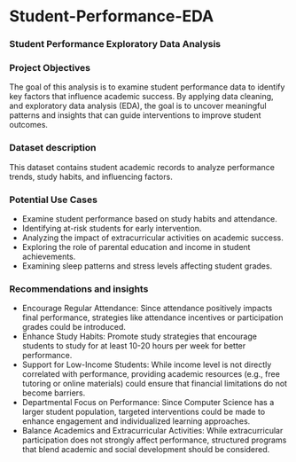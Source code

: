 # Student-Performance-EDA
### Student Performance Exploratory Data Analysis

### Project Objectives
The goal of this analysis is to examine student performance data to identify key factors that influence academic success. By applying data cleaning, and  exploratory data analysis (EDA), the goal is to uncover meaningful patterns and insights that can guide interventions to improve student outcomes.

### Dataset description
This dataset contains student academic records to analyze  performance trends, study habits, and influencing factors.

### Potential Use Cases
-	Examine  student performance based on study habits and attendance.
-	Identifying at-risk students for early intervention.
-	Analyzing the impact  of extracurricular activities on academic success.
-	Exploring the role of parental  education and income in student achievements.
-	Examining  sleep patterns and stress levels affecting student grades.

### Recommendations and insights
-	Encourage Regular Attendance: Since attendance positively impacts final performance, strategies like attendance incentives or participation grades could be introduced.
-	Enhance Study Habits: Promote study strategies that encourage students to study for at least 10-20 hours per week for better performance.
-	Support for Low-Income Students: While income level is not directly correlated with performance, providing academic resources (e.g., free tutoring or online materials) could ensure that financial limitations do not become barriers.
-	Departmental Focus on Performance: Since Computer Science has a larger student population, targeted interventions could be made to enhance engagement and individualized learning approaches.
-	Balance Academics and Extracurricular Activities: While extracurricular participation does not strongly affect performance, structured programs that blend academic and social development should be considered.


